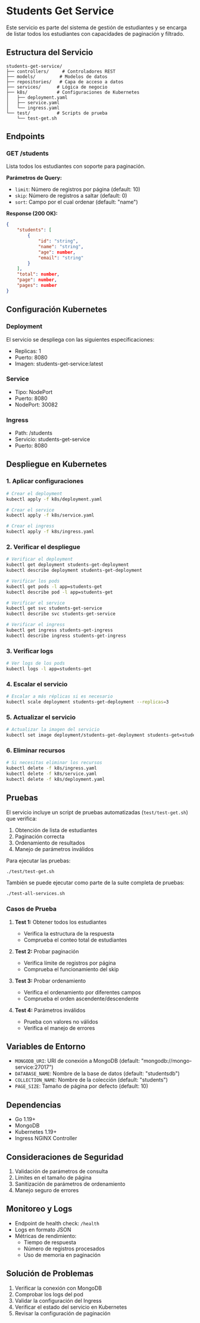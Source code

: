 # Students Get Service

Este servicio es parte del sistema de gestión de estudiantes y se encarga de listar todos los estudiantes con capacidades de paginación y filtrado.

## Estructura del Servicio

```
students-get-service/
├── controllers/     # Controladores REST
├── models/         # Modelos de datos
├── repositories/   # Capa de acceso a datos
├── services/      # Lógica de negocio
├── k8s/           # Configuraciones de Kubernetes
│   ├── deployment.yaml
│   ├── service.yaml
│   └── ingress.yaml
└── test/          # Scripts de prueba
    └── test-get.sh
```

## Endpoints

### GET /students
Lista todos los estudiantes con soporte para paginación.

**Parámetros de Query:**
- `limit`: Número de registros por página (default: 10)
- `skip`: Número de registros a saltar (default: 0)
- `sort`: Campo por el cual ordenar (default: "name")

**Response (200 OK):**
```json
{
    "students": [
        {
            "id": "string",
            "name": "string",
            "age": number,
            "email": "string"
        }
    ],
    "total": number,
    "page": number,
    "pages": number
}
```

## Configuración Kubernetes

### Deployment
El servicio se despliega con las siguientes especificaciones:
- Replicas: 1
- Puerto: 8080
- Imagen: students-get-service:latest

### Service
- Tipo: NodePort
- Puerto: 8080
- NodePort: 30082

### Ingress
- Path: /students
- Servicio: students-get-service
- Puerto: 8080

## Despliegue en Kubernetes

### 1. Aplicar configuraciones
```bash
# Crear el deployment
kubectl apply -f k8s/deployment.yaml

# Crear el service
kubectl apply -f k8s/service.yaml

# Crear el ingress
kubectl apply -f k8s/ingress.yaml
```

### 2. Verificar el despliegue
```bash
# Verificar el deployment
kubectl get deployment students-get-deployment
kubectl describe deployment students-get-deployment

# Verificar los pods
kubectl get pods -l app=students-get
kubectl describe pod -l app=students-get

# Verificar el service
kubectl get svc students-get-service
kubectl describe svc students-get-service

# Verificar el ingress
kubectl get ingress students-get-ingress
kubectl describe ingress students-get-ingress
```

### 3. Verificar logs
```bash
# Ver logs de los pods
kubectl logs -l app=students-get
```

### 4. Escalar el servicio
```bash
# Escalar a más réplicas si es necesario
kubectl scale deployment students-get-deployment --replicas=3
```

### 5. Actualizar el servicio
```bash
# Actualizar la imagen del servicio
kubectl set image deployment/students-get-deployment students-get=students-get-service:nueva-version
```

### 6. Eliminar recursos
```bash
# Si necesitas eliminar los recursos
kubectl delete -f k8s/ingress.yaml
kubectl delete -f k8s/service.yaml
kubectl delete -f k8s/deployment.yaml
```

## Pruebas

El servicio incluye un script de pruebas automatizadas (`test/test-get.sh`) que verifica:

1. Obtención de lista de estudiantes
2. Paginación correcta
3. Ordenamiento de resultados
4. Manejo de parámetros inválidos

Para ejecutar las pruebas:
```bash
./test/test-get.sh
```

También se puede ejecutar como parte de la suite completa de pruebas:
```bash
./test-all-services.sh
```

### Casos de Prueba

1. **Test 1:** Obtener todos los estudiantes
   - Verifica la estructura de la respuesta
   - Comprueba el conteo total de estudiantes

2. **Test 2:** Probar paginación
   - Verifica límite de registros por página
   - Comprueba el funcionamiento del skip

3. **Test 3:** Probar ordenamiento
   - Verifica el ordenamiento por diferentes campos
   - Comprueba el orden ascendente/descendente

4. **Test 4:** Parámetros inválidos
   - Prueba con valores no válidos
   - Verifica el manejo de errores

## Variables de Entorno

- `MONGODB_URI`: URI de conexión a MongoDB (default: "mongodb://mongo-service:27017")
- `DATABASE_NAME`: Nombre de la base de datos (default: "studentsdb")
- `COLLECTION_NAME`: Nombre de la colección (default: "students")
- `PAGE_SIZE`: Tamaño de página por defecto (default: 10)

## Dependencias

- Go 1.19+
- MongoDB
- Kubernetes 1.19+
- Ingress NGINX Controller

## Consideraciones de Seguridad

1. Validación de parámetros de consulta
2. Límites en el tamaño de página
3. Sanitización de parámetros de ordenamiento
4. Manejo seguro de errores

## Monitoreo y Logs

- Endpoint de health check: `/health`
- Logs en formato JSON
- Métricas de rendimiento:
  - Tiempo de respuesta
  - Número de registros procesados
  - Uso de memoria en paginación

## Solución de Problemas

1. Verificar la conexión con MongoDB
2. Comprobar los logs del pod
3. Validar la configuración del Ingress
4. Verificar el estado del servicio en Kubernetes
5. Revisar la configuración de paginación 